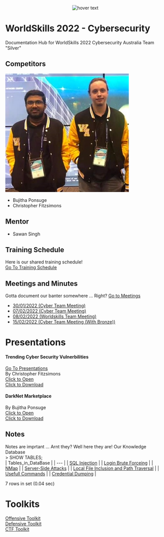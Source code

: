 <p align="center">
  <img src="https://www.worldskills.org.au/wp-content/uploads/2021/04/Cyber-1.png" width="350" title="hover text">
</p>

# WorldSkills 2022 - Cybersecurity
Documentation Hub for WorldSkills 2022 Cybersecurity Australia Team "Silver"

## Competitors
![](Images/Silver_Team.jpg)
- Bujitha Ponsuge
- Christopher Fitzsimons
## Mentor
- Sawan Singh

## Training Schedule
Here is our shared training schedule!  
[Go To Training Schedule](https://github.com/ChristopherFitzsimons/WorldSkills2022Cybersecurity/tree/main/Training)

## Meetings and Minutes
Gotta document our banter somewhere ... Right?
[Go to Meetings](https://github.com/ChristopherFitzsimons/WorldSkills2022Cybersecurity/tree/main/Meetings)
- [30/01/2022 (Cyber Team Meeting)](https://github.com/ChristopherFitzsimons/WorldSkills2022Cybersecurity/tree/main/Meetings/22-01-30.md)
- [07/02/2022 (Cyber Team Meeting)](https://github.com/ChristopherFitzsimons/WorldSkills2022Cybersecurity/tree/main/Meetings/22-02-07.md)
- [08/02/2022 (Worldskills Team Meeting)](https://github.com/ChristopherFitzsimons/WorldSkills2022Cybersecurity/tree/main/Meetings/22-02-08.md)
- [15/02/2022 (Cyber Team Meeting (With Bronze))](https://github.com/ChristopherFitzsimons/WorldSkills2022Cybersecurity/tree/main/Meetings/22-02-15.md)

# Presentations
#### Trending Cyber Security Vulnerbilities
[Go To Presentations](https://github.com/ChristopherFitzsimons/WorldSkills2022Cybersecurity/tree/main/Presentations)  
By Christopher Fitzsimons  
[Click to Open](https://github.com/ChristopherFitzsimons/WorldSkills2022Cybersecurity/blob/main/Presentations/WroldSkills%20Presentation%20Cybersecurity.pdf)  
[Click to Download](https://github.com/ChristopherFitzsimons/WorldSkills2022Cybersecurity/raw/main/Presentations/WroldSkills%20Presentation%20Cybersecurity.pdf)  
#### DarkNet Marketplace
By Bujitha Ponsuge  
[Click to Open](https://github.com/ChristopherFitzsimons/WorldSkills2022Cybersecurity/blob/main/Presentations/WorldSkills%20Presentation%20Cybersecurity-Member2.pdf)  
[Click to Download](https://github.com/ChristopherFitzsimons/WorldSkills2022Cybersecurity/raw/main/Presentations/WorldSkills%20Presentation%20Cybersecurity-Member2.pdf)  

## Notes
Notes are imprtant ... Arnt they? Well here they are! Our Knowledge Database  
\> SHOW TABLES;  
| Tables_in_DataBase |
| --- |
| [SQL Injection](https://github.com/ChristopherFitzsimons/WorldSkills2022Cybersecurity/blob/main/Notes/SQL%20Injection/) |
| [Login Brute Forceing](https://github.com/ChristopherFitzsimons/WorldSkills2022Cybersecurity/tree/main/Notes/Login%20Brute%20Forcing) |
| [NMap](https://github.com/ChristopherFitzsimons/WorldSkills2022Cybersecurity/tree/main/Notes/NMap) |
| [Server-Side Attacks](https://github.com/ChristopherFitzsimons/WorldSkills2022Cybersecurity/blob/main/Notes/Server-Side%20Attacks/) |
| [Local File Inclusion and Path Traversal](https://github.com/ChristopherFitzsimons/WorldSkills2022Cybersecurity/blob/main/Notes/Local%20File%20Inclusion.md) |
| [Usefull Commands](https://github.com/ChristopherFitzsimons/WorldSkills2022Cybersecurity/blob/main/Notes/Usefull%20Commands.md) |
| [Credential Dumping](https://github.com/ChristopherFitzsimons/WorldSkills2022Cybersecurity/blob/main/Notes/Cred%20Dumping.md) |

7 rows in set (0.04 sec)  

# Toolkits
[Offensive Toolkit](https://github.com/ChristopherFitzsimons/WorldSkills2022Cybersecurity/blob/main/Offensive%20Toolkit)  
[Defensive Toolkit](https://github.com/ChristopherFitzsimons/WorldSkills2022Cybersecurity/blob/main/Defensive%20Toolkit)  
[CTF Toolkit](https://github.com/ChristopherFitzsimons/WorldSkills2022Cybersecurity/blob/main/CTF%20Toolkit)  
